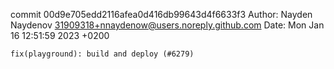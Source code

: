 commit 00d9e705edd2116afea0d416db99643d4f6633f3
Author: Nayden Naydenov <31909318+nnaydenow@users.noreply.github.com>
Date:   Mon Jan 16 12:51:59 2023 +0200

    fix(playground): build and deploy (#6279)
